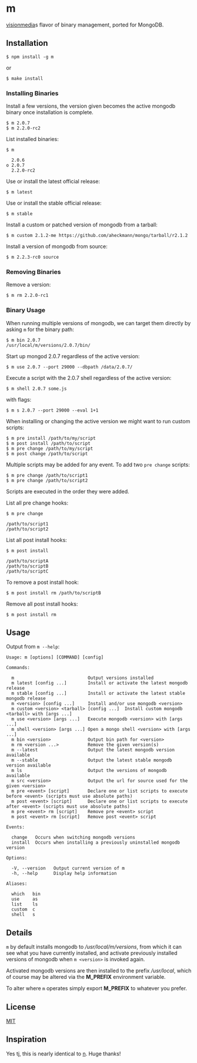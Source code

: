 # m

 [visionmedia](https://github.com/visionmedia/n)s flavor of binary management, ported for MongoDB.

## Installation

    $ npm install -g m

or

    $ make install

### Installing Binaries

Install a few versions, the version given becomes the active mongodb binary once installation is complete.

    $ m 2.0.7
    $ m 2.2.0-rc2

List installed binaries:

    $ m

      2.0.6
    ο 2.0.7
      2.2.0-rc2

Use or install the latest official release:

    $ m latest

Use or install the stable official release:

    $ m stable

Install a custom or patched version of mongodb from a tarball:

    $ m custom 2.1.2-me https://github.com/aheckmann/mongo/tarball/r2.1.2
    
Install a version of mongodb from source:

    $ m 2.2.3-rc0 source

### Removing Binaries

Remove a version:

    $ m rm 2.2.0-rc1

### Binary Usage

When running multiple versions of mongodb, we can target
them directly by asking `m` for the binary path:

    $ m bin 2.0.7
    /usr/local/m/versions/2.0.7/bin/
    
Start up mongod 2.0.7 regardless of the active version:

    $ m use 2.0.7 --port 29000 --dbpath /data/2.0.7/

Execute a script with the 2.0.7 shell regardless of the active version:

    $ m shell 2.0.7 some.js

with flags:

    $ m s 2.0.7 --port 29000 --eval 1+1
    
When installing or changing the active version we might want to run custom scripts:

    $ m pre install /path/to/my/script
    $ m post install /path/to/script
    $ m pre change /path/to/my/script
    $ m post change /path/to/script
    
Multiple scripts may be added for any event. To add two `pre change` scripts:

    $ m pre change /path/to/script1
    $ m pre change /path/to/script2
    
Scripts are executed in the order they were added.
    
List all pre change hooks:

    $ m pre change
    
    /path/to/script1
    /path/to/script2
    
List all post install hooks:

    $ m post install
    
    /path/to/scriptA
    /path/to/scriptB
    /path/to/scriptC
    
To remove a post install hook:

    $ m post install rm /path/to/scriptB
    
Remove all post install hooks:

    $ m post install rm

## Usage

Output from `m --help`:

    Usage: m [options] [COMMAND] [config]

    Commands:

      m                            Output versions installed
      m latest [config ...]        Install or activate the latest mongodb release
      m stable [config ...]        Install or activate the latest stable mongodb release
      m <version> [config ...]     Install and/or use mongodb <version>
      m custom <version> <tarball> [config ...]  Install custom mongodb <tarball> with [args ...]
      m use <version> [args ...]   Execute mongodb <version> with [args ...]
      m shell <version> [args ...] Open a mongo shell <version> with [args ...]
      m bin <version>              Output bin path for <version>
      m rm <version ...>           Remove the given version(s)
      m --latest                   Output the latest mongodb version available
      m --stable                   Output the latest stable mongodb version available
      m ls                         Output the versions of mongodb available
      m src <version>              Output the url for source used for the given <version>
      m pre <event> [script]       Declare one or list scripts to execute before <event> (scripts must use absolute paths)
      m post <event> [script]      Declare one or list scripts to execute after <event> (scripts must use absolute paths)
      m pre <event> rm [script]    Remove pre <event> script
      m post <event> rm [script]   Remove post <event> script

    Events:

      change   Occurs when switching mongodb versions
      install  Occurs when installing a previously uninstalled mongodb version

    Options:

      -V, --version   Output current version of m
      -h, --help      Display help information

    Aliases:

      which   bin
      use     as
      list    ls
      custom  c
      shell   s

## Details

 `m` by default installs mongodb to _/usr/local/m/versions_, from
 which it can see what you have currently installed, and activate previously installed versions of mongodb when `m <version>` is invoked again.

 Activated mongodb versions are then installed to the prefix _/usr/local_, which of course may be altered via the __M_PREFIX__ environment variable.

 To alter where `m` operates simply export __M_PREFIX__ to whatever you prefer.

## License

[MIT](https://github.com/aheckmann/m/blob/master/LICENSE)

## Inspiration

Yes tj, this is nearly identical to [n](https://github.com/visionmedia/n). Huge thanks!

